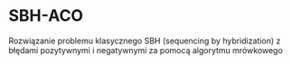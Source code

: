 # SBH-ACO
Rozwiązanie problemu klasycznego SBH (sequencing by hybridization) z błędami pozytywnymi i negatywnymi za pomocą algorytmu mrówkowego
